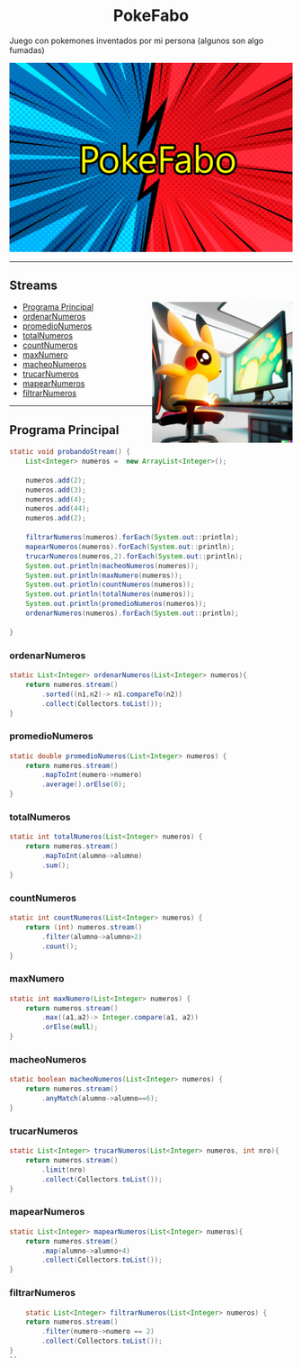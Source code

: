 <h1 align="center">  PokeFabo </h1>

Juego con pokemones inventados por mi persona (algunos son algo fumadas)

![](/Portada/Portada.jpg)

---

## Streams

<p><img width="250" align='right' src="./Portada/Pikachu.png"></p>


- [Programa Principal](#programa-principal)
- [ordenarNumeros](#ordenarnumeros)
- [promedioNumeros](#promedionumeros)
- [totalNumeros](#totalnumeros)
- [countNumeros](#countnumeros)
- [maxNumero](#maxnumero)
- [macheoNumeros](#mapearnumeros)
- [trucarNumeros](#trucarnumeros)
- [mapearNumeros](#mapearnumeros)
- [filtrarNumeros](#filtrarnumeros)

---

## Programa Principal

```java
static void probandoStream() {
	List<Integer> numeros =  new ArrayList<Integer>();
	
	numeros.add(2);
	numeros.add(3);
	numeros.add(4);
	numeros.add(44);
	numeros.add(2);
	
	filtrarNumeros(numeros).forEach(System.out::println);
	mapearNumeros(numeros).forEach(System.out::println);
	trucarNumeros(numeros,2).forEach(System.out::println);
	System.out.println(macheoNumeros(numeros));
	System.out.println(maxNumero(numeros));
	System.out.println(countNumeros(numeros));
	System.out.println(totalNumeros(numeros));
	System.out.println(promedioNumeros(numeros));
	ordenarNumeros(numeros).forEach(System.out::println);

}
```

### ordenarNumeros

```java
static List<Integer> ordenarNumeros(List<Integer> numeros){
	return numeros.stream()
		.sorted((n1,n2)-> n1.compareTo(n2))
		.collect(Collectors.toList());
}
```

### promedioNumeros

```java
static double promedioNumeros(List<Integer> numeros) {
	return numeros.stream()
		.mapToInt(numero->numero)
		.average().orElse(0);
}
```

### totalNumeros

```java
static int totalNumeros(List<Integer> numeros) {
	return numeros.stream()
		.mapToInt(alumno->alumno)
		.sum();
}
```
### countNumeros

```java
static int countNumeros(List<Integer> numeros) {
	return (int) numeros.stream()
		.filter(alumno->alumno>2)
		.count();
}
```
### maxNumero

```java
static int maxNumero(List<Integer> numeros) {
	return numeros.stream()
		.max((a1,a2)-> Integer.compare(a1, a2))
		.orElse(null);
}
```
### macheoNumeros

```java
static boolean macheoNumeros(List<Integer> numeros) {
	return numeros.stream()
		.anyMatch(alumno->alumno==6);
}
```
### trucarNumeros

```java
static List<Integer> trucarNumeros(List<Integer> numeros, int nro){
	return numeros.stream()
		.limit(nro)
		.collect(Collectors.toList());
}
```

### mapearNumeros

```java
static List<Integer> mapearNumeros(List<Integer> numeros){
	return numeros.stream()
		.map(alumno->alumno+4)
		.collect(Collectors.toList());
}
```

### filtrarNumeros

```java
	static List<Integer> filtrarNumeros(List<Integer> numeros) {
	return numeros.stream()
		.filter(numero->numero == 2)
		.collect(Collectors.toList());
}
``